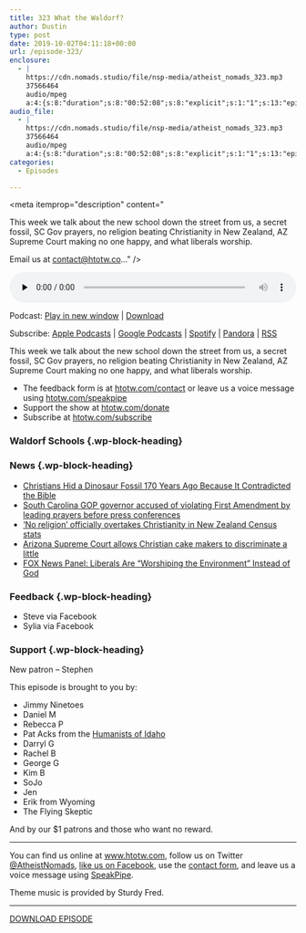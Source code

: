 ```yaml
---
title: 323 What the Waldorf?
author: Dustin
type: post
date: 2019-10-02T04:11:18+00:00
url: /episode-323/
enclosure:
  - |
    https://cdn.nomads.studio/file/nsp-media/atheist_nomads_323.mp3
    37566464
    audio/mpeg
    a:4:{s:8:"duration";s:8:"00:52:08";s:8:"explicit";s:1:"1";s:13:"episode_title";s:17:"What the Waldorf?";s:10:"episode_no";s:3:"323";}
audio_file:
  - |
    https://cdn.nomads.studio/file/nsp-media/atheist_nomads_323.mp3
    37566464
    audio/mpeg
    a:4:{s:8:"duration";s:8:"00:52:08";s:8:"explicit";s:1:"1";s:13:"episode_title";s:17:"What the Waldorf?";s:10:"episode_no";s:3:"323";}
categories:
  - Episodes

---
```

<div itemscope itemtype="http://schema.org/AudioObject">
  <meta itemprop="name" content="323 What the Waldorf?" />
  
  <meta itemprop="uploadDate" content="2019-10-01T22:11:18-06:00" />
  
  <meta itemprop="encodingFormat" content="audio/mpeg" />
  
  <meta itemprop="duration" content="PT52M08S" />
  
  <meta itemprop="description" content="


This week we talk about the new school down the street from us, a secret fossil, SC Gov prayers, no religion beating Christianity in New Zealand, AZ Supreme Court making no one happy, and what liberals worship.








Email us at contact@htotw.co..." />
  
  <meta itemprop="contentUrl" content="https://dts.podtrac.com/redirect.mp3/cdn.nomads.studio/file/nsp-media/atheist_nomads_323.mp3" />
  
  <meta itemprop="contentSize" content="35.8" />
  
  <div class="powerpress_player" id="powerpress_player_8586">
    <audio class="wp-audio-shortcode" id="audio-4039-330" preload="none" style="width: 100%;" controls="controls"><source type="audio/mpeg" src="https://dts.podtrac.com/redirect.mp3/cdn.nomads.studio/file/nsp-media/atheist_nomads_323.mp3?_=330" /><a href="https://dts.podtrac.com/redirect.mp3/cdn.nomads.studio/file/nsp-media/atheist_nomads_323.mp3">https://dts.podtrac.com/redirect.mp3/cdn.nomads.studio/file/nsp-media/atheist_nomads_323.mp3</a></audio>
  </div>
</div>

<p class="powerpress_links powerpress_links_mp3">
  Podcast: <a href="https://dts.podtrac.com/redirect.mp3/cdn.nomads.studio/file/nsp-media/atheist_nomads_323.mp3" class="powerpress_link_pinw" target="_blank" title="Play in new window" onclick="return powerpress_pinw('https://htotw.com/?powerpress_pinw=4039-podcast');" rel="nofollow">Play in new window</a> | <a href="https://dts.podtrac.com/redirect.mp3/cdn.nomads.studio/file/nsp-media/atheist_nomads_323.mp3" class="powerpress_link_d" title="Download" rel="nofollow" download="atheist_nomads_323.mp3">Download</a>
</p>

<p class="powerpress_links powerpress_subscribe_links">
  Subscribe: <a href="https://podcasts.apple.com/us/podcast/humanists-take-on-the-world/id530050098?mt=2&ls=1" class="powerpress_link_subscribe powerpress_link_subscribe_itunes" target="_blank" title="Subscribe on Apple Podcasts" rel="nofollow">Apple Podcasts</a> | <a href="https://www.google.com/podcasts?feed=aHR0cDovL2F0aGVpc3Rub21hZHMubGlic3luLmNvbS9yc3M%3D" class="powerpress_link_subscribe powerpress_link_subscribe_googleplay" target="_blank" title="Subscribe on Google Podcasts" rel="nofollow">Google Podcasts</a> | <a href="https://open.spotify.com/show/3LzK2xZGike6Tc1GEMtMbr?si=LieN9SNuTpq96smuaUsH8A" class="powerpress_link_subscribe powerpress_link_subscribe_spotify" target="_blank" title="Subscribe on Spotify" rel="nofollow">Spotify</a> | <a href="https://www.pandora.com/podcast/atheist-nomads/PC:10122?corr=62071012&part=ug" class="powerpress_link_subscribe powerpress_link_subscribe_pandora" target="_blank" title="Subscribe on Pandora" rel="nofollow">Pandora</a> | <a href="https://htotw.com/feed/podcast/" class="powerpress_link_subscribe powerpress_link_subscribe_rss" target="_blank" title="Subscribe via RSS" rel="nofollow">RSS</a>
</p>

This week we talk about the new school down the street from us, a secret fossil, SC Gov prayers, no religion beating Christianity in New Zealand, AZ Supreme Court making no one happy, and what liberals worship.

<!--more-->

  * The feedback form is at [htotw.com/contact](https://htotw.com/contact) or leave us a voice message using <a href="https://htotw.com/speakpipe" target="_blank" rel="noopener noreferrer">htotw.com/speakpipe</a>
  * Support the show at <a href="https://htotw.com/donate" target="_blank" rel="noopener noreferrer">htotw.com/donate</a>
  * Subscribe at <a href="https://htotw.com/subscribe" target="_blank" rel="noopener noreferrer">htotw.com/subscribe</a>

### Waldorf Schools {.wp-block-heading}

### News {.wp-block-heading}

  * [Christians Hid a Dinosaur Fossil 170 Years Ago Because It Contradicted the Bible][1]
  * [South Carolina GOP governor accused of violating First Amendment by leading prayers before press conferences][2]
  * [‘No religion’ officially overtakes Christianity in New Zealand Census stats][3]
  * [Arizona Supreme Court allows Christian cake makers to discriminate a little][4]
  * [FOX News Panel: Liberals Are “Worshiping the Environment” Instead of God][5]

### Feedback {.wp-block-heading}

  * Steve via Facebook
  * Sylia via Facebook

### Support {.wp-block-heading}

New patron &#8211; Stephen

This episode is brought to you by:

  * Jimmy Ninetoes
  * Daniel M
  * Rebecca P
  * Pat Acks from the <a href="https://www.humanistsofidaho.org" target="_blank" rel="noopener noreferrer">Humanists of Idaho</a>
  * Darryl G
  * Rachel B
  * George G
  * Kim B
  * SoJo
  * Jen
  * Erik from Wyoming
  * The Flying Skeptic

And by our $1 patrons and those who want no reward.

<hr class="wp-block-separator" />

You can find us online at <a href="https://www.htotw.com/" target="_blank" rel="noopener noreferrer">www.htotw.com</a>, follow us on Twitter <a href="https://twitter.com/AtheistNomads" target="_blank" rel="noopener noreferrer">@AtheistNomads</a>, <a href="https://htotw.com/facebook" target="_blank" rel="noopener noreferrer">like us on Facebook</a>, use the [contact form](https://htotw.com/contact), and leave us a voice message using <a href="https://htotw.com/speakpipe" target="_blank" rel="noopener noreferrer">SpeakPipe</a>.

Theme music is provided by Sturdy Fred.

<hr class="wp-block-separator" />

[DOWNLOAD EPISODE][6]

 [1]: https://friendlyatheist.patheos.com/2019/09/27/christians-hid-a-dinosaur-fossil-170-years-ago-because-it-contradicted-the-bible/
 [2]: https://thehill.com/homenews/state-watch/463214-south-carolina-gop-governor-accused-of-violating-first-amendment-by
 [3]: https://www.tvnz.co.nz/one-news/new-zealand/no-religion-officially-overtakes-christianity-in-new-zealand-census-stats
 [4]: https://religionnews.com/2019/09/23/arizona-supreme-court-gives-christian-artists-a-lot-less-than-they-asked-for/
 [5]: https://friendlyatheist.patheos.com/2019/09/22/fox-news-panel-liberals-are-worshipping-the-environment-instead-of-god/
 [6]: https://dts.podtrac.com/redirect.mp3/cdn.nomads.studio/file/nsp-media/atheist_nomads_323.mp3